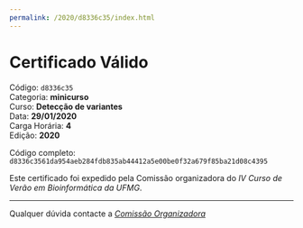 ```yaml
---
permalink: /2020/d8336c35/index.html
---
```


# Certificado Válido

Código: `d8336c35`<br>
Categoria: **minicurso**<br>
Curso: **Detecção de variantes**<br>
Data: **29/01/2020**<br>
Carga Horária: **4**<br>
Edição: **2020**<br>


Código completo: `d8336c3561da954aeb284fdb835ab44412a5e00be0f32a679f85ba21d08c4395`


Este certificado foi expedido pela Comissão organizadora do *IV Curso de Verão em Bioinformática da UFMG*.

----

Qualquer dúvida contacte a [_Comissão Organizadora_](<mailto:cursobioinfoufmg@gmail.com$subject=[Certificados]>)

